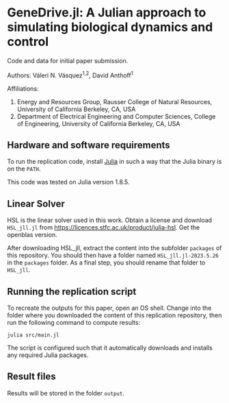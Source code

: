 # GeneDrive.jl: A Julian approach to simulating biological dynamics and control

Code and data for initial paper submission.

Authors: Váleri N. Vásquez<sup>1,2</sup>, David Anthoff<sup>1</sup>

Affiliations: 
1. Energy and Resources Group, Rausser College of Natural Resources, University of California Berkeley, CA, USA
2. Department of Electrical Engineering and Computer Sciences, College of Engineering, University of California Berkeley, CA, USA

## Hardware and software requirements

To run the replication code, install [Julia](http://julialang.org/) in such a way that the Julia binary is on the `PATH`. 

This code was tested on Julia version 1.8.5.

## Linear Solver

HSL is the linear solver used in this work. Obtain a license and download `HSL_jll.jl` from https://licences.stfc.ac.uk/product/julia-hsl. Get the openblas version.

After downloading HSL_jll, extract the content into the subfolder `packages` of this repository. You should then have a folder named `HSL_jll.jl-2023.5.26` in the `packages` folder. As a final step, you should rename that folder to `HSL_jll`.

## Running the replication script

To recreate the outputs for this paper, open an OS shell. Change into the folder where you downloaded the content of this replication repository, then run the following command to compute results:

```
julia src/main.jl
```

The script is configured such that it automatically downloads and installs any required Julia packages.

## Result files

Results will be stored in the folder `output`.
